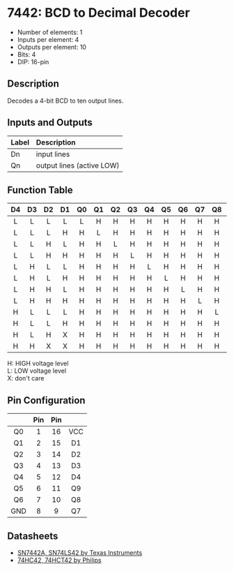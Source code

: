 # 7442: BCD to Decimal Decoder

* Number of elements: 1
* Inputs per element: 4
* Outputs per element: 10
* Bits: 4
* DIP: 16-pin

## Description

Decodes a 4-bit BCD to ten output lines.

## Inputs and Outputs

| Label | Description               |
|:----- |:--------------------------|
| Dn    | input lines               |
| Qn    | output lines (active LOW) |

## Function Table

| D4  | D3  | D2  | D1  | Q0  | Q1  | Q2  | Q3  | Q4  | Q5  | Q6  | Q7  | Q8  | Q9  |
|:---:|:---:|:---:|:---:|:---:|:---:|:---:|:---:|:---:|:---:|:---:|:---:|:---:|:---:|
| L   | L   | L   | L   | L   | H   | H   | H   | H   | H   | H   | H   | H   | H   |
| L   | L   | L   | H   | H   | L   | H   | H   | H   | H   | H   | H   | H   | H   |
| L   | L   | H   | L   | H   | H   | L   | H   | H   | H   | H   | H   | H   | H   |
| L   | L   | H   | H   | H   | H   | H   | L   | H   | H   | H   | H   | H   | H   |
| L   | H   | L   | L   | H   | H   | H   | H   | L   | H   | H   | H   | H   | H   |
| L   | H   | L   | H   | H   | H   | H   | H   | H   | L   | H   | H   | H   | H   |
| L   | H   | H   | L   | H   | H   | H   | H   | H   | H   | L   | H   | H   | H   |
| L   | H   | H   | H   | H   | H   | H   | H   | H   | H   | H   | L   | H   | H   |
| H   | L   | L   | L   | H   | H   | H   | H   | H   | H   | H   | H   | L   | H   |
| H   | L   | L   | H   | H   | H   | H   | H   | H   | H   | H   | H   | H   | L   |
| H   | L   | H   | X   | H   | H   | H   | H   | H   | H   | H   | H   | H   | H   |
| H   | H   | X   | X   | H   | H   | H   | H   | H   | H   | H   | H   | H   | H   |

H: HIGH voltage level  
L: LOW voltage level  
X: don't care

## Pin Configuration

|     | Pin | Pin |     |
|:---:|:---:|:---:|:---:|
| Q0  |   1 |  16 | VCC |
| Q1  |   2 |  15 | D1  |
| Q2  |   3 |  14 | D2  |
| Q3  |   4 |  13 | D3  |
| Q4  |   5 |  12 | D4  |
| Q5  |   6 |  11 | Q9  |
| Q6  |   7 |  10 | Q8  |
| GND |   8 |   9 | Q7  |

## Datasheets

* [SN7442A, SN74LS42 by Texas Instruments](http://www.farnell.com/datasheets/1446836.pdf)
* [74HC42, 74HCT42 by Philips](http://www.nxp.com/documents/data_sheet/74HC_HCT42_CNV.pdf)

